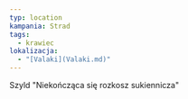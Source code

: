 ```yaml
---
typ: location
kampania: Strad
tags:
  - krawiec
lokalizacja:
  - "[Valaki](Valaki.md)"
---
```

Szyld "Niekończąca się rozkosz sukiennicza"
